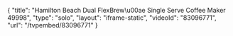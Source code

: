 {
    "title": "Hamilton Beach Dual FlexBrew\u00ae Single Serve Coffee Maker 49998",
    "type": "solo",
    "layout": "iframe-static",
    "videoId": "83096771",
    "url": "\/tvpembed\/83096771"
}